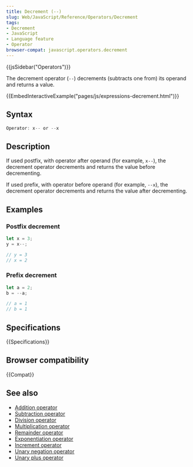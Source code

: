 ```yaml
---
title: Decrement (--)
slug: Web/JavaScript/Reference/Operators/Decrement
tags:
- Decrement
- JavaScript
- Language feature
- Operator
browser-compat: javascript.operators.decrement
---
```

{{jsSidebar("Operators")}}

The decrement operator (`--`) decrements (subtracts one from) its operand and
returns a value.

{{EmbedInteractiveExample("pages/js/expressions-decrement.html")}}

## Syntax

```js
Operator: x-- or --x
```

## Description

If used postfix, with operator after operand (for example, `x--`), the decrement
operator decrements and returns the value before decrementing.

If used prefix, with operator before operand (for example, `--x`), the decrement
operator decrements and returns the value after decrementing.

## Examples

### Postfix decrement

```js
let x = 3;
y = x--;

// y = 3
// x = 2
```

### Prefix decrement

```js
let a = 2;
b = --a;

// a = 1
// b = 1
```

## Specifications

{{Specifications}}

## Browser compatibility

{{Compat}}

## See also

*   [Addition operator](/en-US/docs/Web/JavaScript/Reference/Operators/Addition)
*   [Subtraction operator](/en-US/docs/Web/JavaScript/Reference/Operators/Subtraction)
*   [Division operator](/en-US/docs/Web/JavaScript/Reference/Operators/Division)
*   [Multiplication operator](/en-US/docs/Web/JavaScript/Reference/Operators/Multiplication)
*   [Remainder operator](/en-US/docs/Web/JavaScript/Reference/Operators/Remainder)
*   [Exponentiation operator](/en-US/docs/Web/JavaScript/Reference/Operators/Exponentiation)
*   [Increment operator](/en-US/docs/Web/JavaScript/Reference/Operators/Increment)
*   [Unary negation operator](/en-US/docs/Web/JavaScript/Reference/Operators/Unary_negation)
*   [Unary plus operator](/en-US/docs/Web/JavaScript/Reference/Operators/Unary_plus)
